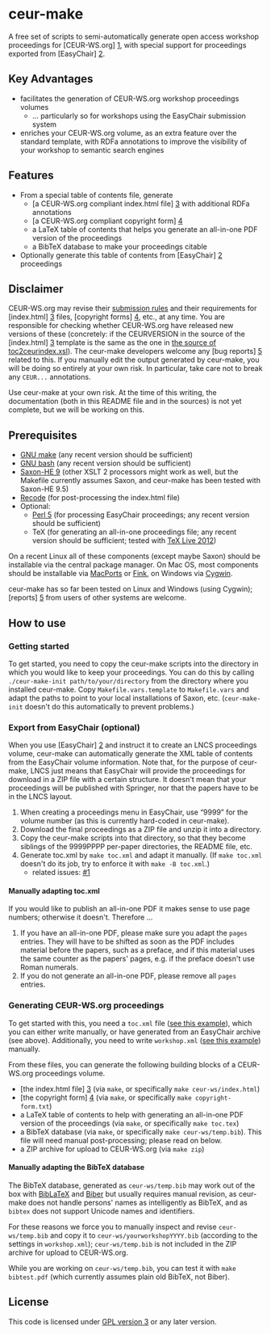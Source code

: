 ceur-make
=========

A free set of scripts to semi-automatically generate open access workshop proceedings for [CEUR-WS.org] [1], with special support for proceedings exported from [EasyChair] [2].

Key Advantages
--------------

* facilitates the generation of CEUR-WS.org workshop proceedings volumes
  * … particularly so for workshops using the EasyChair submission system
* enriches your CEUR-WS.org volume, as an extra feature over the standard template, with RDFa annotations to improve the visibility of your workshop to semantic search engines

Features
--------

* From a special table of contents file, generate
  * [a CEUR-WS.org compliant index.html file] [3] with additional RDFa annotations
  * [a CEUR-WS.org compliant copyright form] [4]
  * a LaTeX table of contents that helps you generate an all-in-one PDF version of the proceedings
  * a BibTeX database to make your proceedings citable
* Optionally generate this table of contents from [EasyChair] [2] proceedings
  
Disclaimer
----------

CEUR-WS.org may revise their [submission rules](http://ceur-ws.org/HOWTOSUBMIT.html) and their requirements for [index.html] [3] files, [copyright forms] [4], etc., at any time.  You are responsible for checking whether CEUR-WS.org have released new versions of these (concretely: if the CEURVERSION in the source of the [index.html] [3] template is the same as the one in [the source of toc2ceurindex.xsl](toc2ceurindex.xsl)).  The ceur-make developers welcome any [bug reports] [5] related to this.  If you manually edit the output generated by ceur-make, you will be doing so entirely at your own risk.  In particular, take care not to break any `CEUR...` annotations.

Use ceur-make at your own risk.  At the time of this writing, the documentation (both in this README file and in the sources) is not yet complete, but we will be working on this.

Prerequisites
-------------

* [GNU make](http://www.gnu.org/software/make/) (any recent version should be sufficient)
* [GNU bash](http://www.gnu.org/software/bash/) (any recent version should be sufficient)
* [Saxon-HE 9](http://saxon.sourceforge.net) (other XSLT 2 processors might work as well, but the Makefile currently assumes Saxon, and ceur-make has been tested with Saxon-HE 9.5)
* [Recode](http://recode.progiciels-bpi.ca/index.html) (for post-processing the index.html file)
* Optional:
  * [Perl 5](http://www.perl.org/) (for processing EasyChair proceedings; any recent version should be sufficient)
  * TeX (for generating an all-in-one proceedings file; any recent version should be sufficient; tested with [TeX Live 2012](http://www.tug.org/texlive/))
  
On a recent Linux all of these components (except maybe Saxon) should be installable via the central package manager.  On Mac OS, most components should be installable via [MacPorts](http://www.macports.org/) or [Fink](http://fink.thetis.ig42.org/), on Windows via [Cygwin](http://cygwin.com/).

ceur-make has so far been tested on Linux and Windows (using Cygwin); [reports] [5] from users of other systems are welcome.

How to use
----------

### Getting started ###

To get started, you need to copy the ceur-make scripts into the directory in which you would like to keep your proceedings.  You can do this by calling `./ceur-make-init path/to/your/directory` from the directory where you installed ceur-make.  Copy `Makefile.vars.template` to `Makefile.vars` and adapt the paths to point to your local installations of Saxon, etc.  (`ceur-make-init` doesn't do this automatically to prevent problems.)

### Export from EasyChair (optional) ###

When you use [EasyChair] [2] and instruct it to create an LNCS proceedings volume, ceur-make can automatically generate the XML table of contents from the EasyChair volume information.  Note that, for the purpose of ceur-make, LNCS just means that EasyChair will provide the proceedings for download in a ZIP file with a certain structure.  It doesn't mean that your proceedings will be published with Springer, nor that the papers have to be in the LNCS layout.

1. When creating a proceedings menu in EasyChair, use “9999” for the volume number (as this is currently hard-coded in ceur-make).
2. Download the final proceedings as a ZIP file and unzip it into a directory.
3. Copy the ceur-make scripts into that directory, so that they become siblings of the 9999PPPP per-paper directories, the README file, etc.
4. Generate toc.xml by `make toc.xml` and adapt it manually.  (If `make toc.xml` doesn't do its job, try to enforce it with `make -B toc.xml`.)
   * related issues: [#1](https://github.com/clange/ceur-make/issues/1)

#### Manually adapting toc.xml ####

If you would like to publish an all-in-one PDF it makes sense to use page numbers; otherwise it doesn't.  Therefore …

1. If you have an all-in-one PDF, please make sure you adapt the `pages` entries.  They will have to be shifted as soon as the PDF includes material before the papers, such as a preface, and if this material uses the same counter as the papers' pages, e.g. if the preface doesn't use Roman numerals.
2. If you do not generate an all-in-one PDF, please remove all `pages` entries.

### Generating CEUR-WS.org proceedings ###

To get started with this, you need a `toc.xml` file ([see this example](toc.xml)), which you can either write manually, or have generated from an EasyChair archive (see above).  Additionally, you need to write `workshop.xml` ([see this example](workshop.xml)) manually.

From these files, you can generate the following building blocks of a CEUR-WS.org proceedings volume.

* [the index.html file] [3] (via `make`, or specifically `make ceur-ws/index.html`)
* [the copyright form] [4] (via `make`, or specifically `make copyright-form.txt`)
* a LaTeX table of contents to help with generating an all-in-one PDF version of the proceedings (via `make`, or specifically `make toc.tex`)
* a BibTeX database (via `make`, or specifically `make ceur-ws/temp.bib`).  This file will need manual post-processing; please read on below.
* a ZIP archive for upload to CEUR-WS.org (via `make zip`)

#### Manually adapting the BibTeX database ####

The BibTeX database, generated as `ceur-ws/temp.bib` may work out of the box with [BibLaTeX](http://www.ctan.org/tex-archive/help/Catalogue/entries/biblatex.html) and [Biber](http://biblatex-biber.sourceforge.net/) but usually requires manual revision, as ceur-make does not handle persons' names as intelligently as BibTeX, and as `bibtex` does not support Unicode names and identifiers.

For these reasons we force you to manually inspect and revise `ceur-ws/temp.bib` and copy it to `ceur-ws/yourworkshopYYYY.bib` (according to the settings in `workshop.xml`); `ceur-ws/temp.bib` is not included in the ZIP archive for upload to CEUR-WS.org.

While you are working on `ceur-ws/temp.bib`, you can test it with `make bibtest.pdf` (which currently assumes plain old BibTeX, not Biber).

License
-------

This code is licensed under [GPL version 3](LICENSE) or any later version.

 [1]: http://ceur-ws.org "CEUR-WS.org"
 [2]: http://easychair.org "EasyChair"
 [3]: http://ceur-ws.org/Vol-XXX/index.html "index.html"
 [4]: http://ceur-ws.org/Non-Ex-Publication-Permission-Template.txt "copyright form"
 [5]: https://github.com/clange/ceur-make/issues "issues"
